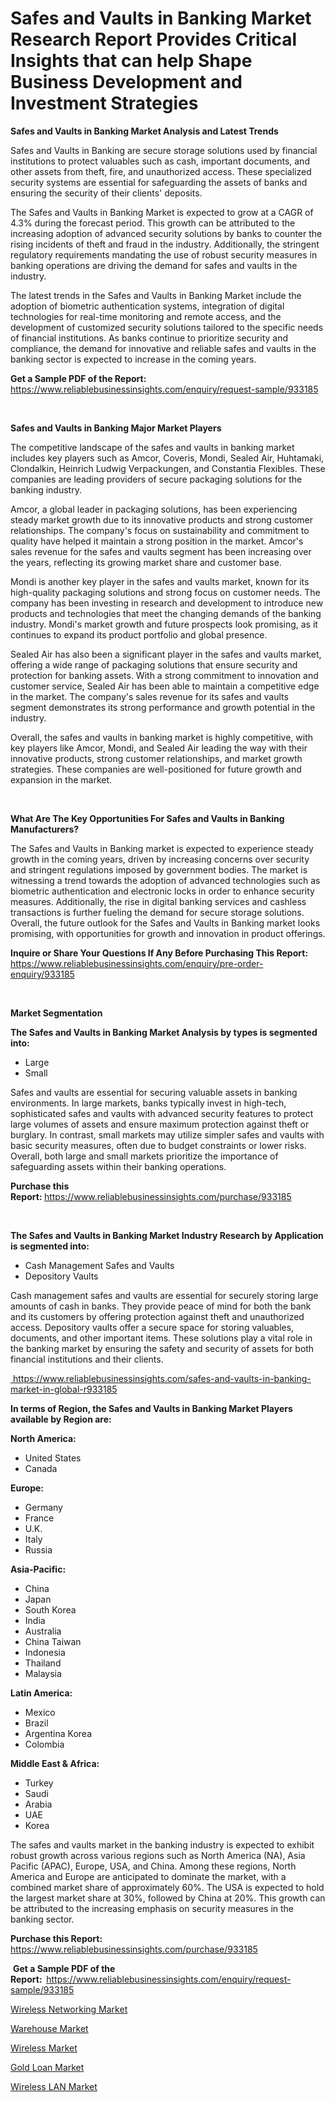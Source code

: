 <p><h1>Safes and Vaults in Banking Market Research Report Provides Critical Insights that can help Shape Business Development and Investment Strategies</h1></p><p><strong>Safes and Vaults in Banking Market Analysis and Latest Trends</strong></p>
<p><p>Safes and Vaults in Banking are secure storage solutions used by financial institutions to protect valuables such as cash, important documents, and other assets from theft, fire, and unauthorized access. These specialized security systems are essential for safeguarding the assets of banks and ensuring the security of their clients' deposits.</p><p>The Safes and Vaults in Banking Market is expected to grow at a CAGR of 4.3% during the forecast period. This growth can be attributed to the increasing adoption of advanced security solutions by banks to counter the rising incidents of theft and fraud in the industry. Additionally, the stringent regulatory requirements mandating the use of robust security measures in banking operations are driving the demand for safes and vaults in the industry.</p><p>The latest trends in the Safes and Vaults in Banking Market include the adoption of biometric authentication systems, integration of digital technologies for real-time monitoring and remote access, and the development of customized security solutions tailored to the specific needs of financial institutions. As banks continue to prioritize security and compliance, the demand for innovative and reliable safes and vaults in the banking sector is expected to increase in the coming years.</p></p>
<p><strong>Get a Sample PDF of the Report:&nbsp;</strong> <a href="https://www.reliablebusinessinsights.com/enquiry/request-sample/933185">https://www.reliablebusinessinsights.com/enquiry/request-sample/933185</a></p>
<p>&nbsp;</p>
<p><strong>Safes and Vaults in Banking Major Market Players</strong></p>
<p><p>The competitive landscape of the safes and vaults in banking market includes key players such as Amcor, Coveris, Mondi, Sealed Air, Huhtamaki, Clondalkin, Heinrich Ludwig Verpackungen, and Constantia Flexibles. These companies are leading providers of secure packaging solutions for the banking industry.</p><p>Amcor, a global leader in packaging solutions, has been experiencing steady market growth due to its innovative products and strong customer relationships. The company's focus on sustainability and commitment to quality have helped it maintain a strong position in the market. Amcor's sales revenue for the safes and vaults segment has been increasing over the years, reflecting its growing market share and customer base.</p><p>Mondi is another key player in the safes and vaults market, known for its high-quality packaging solutions and strong focus on customer needs. The company has been investing in research and development to introduce new products and technologies that meet the changing demands of the banking industry. Mondi's market growth and future prospects look promising, as it continues to expand its product portfolio and global presence.</p><p>Sealed Air has also been a significant player in the safes and vaults market, offering a wide range of packaging solutions that ensure security and protection for banking assets. With a strong commitment to innovation and customer service, Sealed Air has been able to maintain a competitive edge in the market. The company's sales revenue for its safes and vaults segment demonstrates its strong performance and growth potential in the industry.</p><p>Overall, the safes and vaults in banking market is highly competitive, with key players like Amcor, Mondi, and Sealed Air leading the way with their innovative products, strong customer relationships, and market growth strategies. These companies are well-positioned for future growth and expansion in the market.</p></p>
<p>&nbsp;</p>
<p><strong>What Are The Key Opportunities For Safes and Vaults in Banking Manufacturers?</strong></p>
<p><p>The Safes and Vaults in Banking market is expected to experience steady growth in the coming years, driven by increasing concerns over security and stringent regulations imposed by government bodies. The market is witnessing a trend towards the adoption of advanced technologies such as biometric authentication and electronic locks in order to enhance security measures. Additionally, the rise in digital banking services and cashless transactions is further fueling the demand for secure storage solutions. Overall, the future outlook for the Safes and Vaults in Banking market looks promising, with opportunities for growth and innovation in product offerings.</p></p>
<p><strong>Inquire or Share Your Questions If Any Before Purchasing This Report:</strong> <a href="https://www.reliablebusinessinsights.com/enquiry/pre-order-enquiry/933185">https://www.reliablebusinessinsights.com/enquiry/pre-order-enquiry/933185</a></p>
<p>&nbsp;</p>
<p><strong>Market Segmentation</strong></p>
<p><strong>The Safes and Vaults in Banking Market Analysis by types is segmented into:</strong></p>
<p><ul><li>Large</li><li>Small</li></ul></p>
<p><p>Safes and vaults are essential for securing valuable assets in banking environments. In large markets, banks typically invest in high-tech, sophisticated safes and vaults with advanced security features to protect large volumes of assets and ensure maximum protection against theft or burglary. In contrast, small markets may utilize simpler safes and vaults with basic security measures, often due to budget constraints or lower risks. Overall, both large and small markets prioritize the importance of safeguarding assets within their banking operations.</p></p>
<p><strong>Purchase this Report:&nbsp;</strong><a href="https://www.reliablebusinessinsights.com/purchase/933185">https://www.reliablebusinessinsights.com/purchase/933185</a></p>
<p>&nbsp;</p>
<p><strong>The Safes and Vaults in Banking Market Industry Research by Application is segmented into:</strong></p>
<p><ul><li>Cash Management Safes and Vaults</li><li>Depository Vaults</li></ul></p>
<p><p>Cash management safes and vaults are essential for securely storing large amounts of cash in banks. They provide peace of mind for both the bank and its customers by offering protection against theft and unauthorized access. Depository vaults offer a secure space for storing valuables, documents, and other important items. These solutions play a vital role in the banking market by ensuring the safety and security of assets for both financial institutions and their clients.</p></p>
<p><a href="https://www.reliablebusinessinsights.com/safes-and-vaults-in-banking-market-in-global-r933185">&nbsp;https://www.reliablebusinessinsights.com/safes-and-vaults-in-banking-market-in-global-r933185</a></p>
<p><strong>In terms of Region, the Safes and Vaults in Banking Market Players available by Region are:</strong></p>
<p>
    <p> <strong> North America: </strong>
        <ul>
            <li>United States</li>
            <li>Canada</li>
        </ul>
        </p> 
    <p> <strong> Europe: </strong>
        <ul>
            <li>Germany</li>
            <li>France</li>
            <li>U.K.</li>
            <li>Italy</li>
            <li>Russia</li>
        </ul>
        </p> 
    <p> <strong> Asia-Pacific: </strong>
        <ul>
            <li>China</li>
            <li>Japan</li>
            <li>South Korea</li>
            <li>India</li>
            <li>Australia</li>
            <li>China Taiwan</li>
            <li>Indonesia</li>
            <li>Thailand</li>
            <li>Malaysia</li>
        </ul>
        </p> 
    <p> <strong> Latin America: </strong>
        <ul>
            <li>Mexico</li>
            <li>Brazil</li>
            <li>Argentina Korea</li>
            <li>Colombia</li>
        </ul>
        </p> 
    <p> <strong> Middle East & Africa: </strong>
        <ul>
            <li>Turkey</li>
            <li>Saudi</li>
            <li>Arabia</li>
            <li>UAE</li>
            <li>Korea</li>
        </ul>
    </p>
    </p>
<p><p>The safes and vaults market in the banking industry is expected to exhibit robust growth across various regions such as North America (NA), Asia Pacific (APAC), Europe, USA, and China. Among these regions, North America and Europe are anticipated to dominate the market, with a combined market share of approximately 60%. The USA is expected to hold the largest market share at 30%, followed by China at 20%. This growth can be attributed to the increasing emphasis on security measures in the banking sector.</p></p>
<p><strong>Purchase this Report: </strong><a href="https://www.reliablebusinessinsights.com/purchase/933185">https://www.reliablebusinessinsights.com/purchase/933185</a></p>
<p>&nbsp;<strong>Get a Sample PDF of the Report:&nbsp;&nbsp;</strong><a href="https://www.reliablebusinessinsights.com/enquiry/request-sample/933185">https://www.reliablebusinessinsights.com/enquiry/request-sample/933185</a></p>
<p><strong></strong></p>
<p><p><a href="https://medium.com/@qomarcintya76/future-trends-in-global-wireless-networking-market-market-insights-and-analysis-from-2024-to-2031-c445276c3ee5">Wireless Networking Market</a></p><p><a href="https://medium.com/@swilliamn8765/warehouse-market-2024-2031-industry-insights-and-investment-opportunities-0c98e2cf306a">Warehouse Market</a></p><p><a href="https://medium.com/@swilliamn8765/global-wireless-market-focus-on-product-type-4f086b38f5cf">Wireless Market</a></p><p><a href="https://medium.com/@qomarcintya76/gold-loan-market-market-segmentation-geographical-regions-and-market-forcast-till-2031-3df486e9f9bb">Gold Loan Market</a></p><p><a href="https://medium.com/@qomarcintya76/insights-into-the-wireless-lan-industry-market-financial-status-market-size-and-revenue-analysis-20e0949fd16c">Wireless LAN Market</a></p></p>